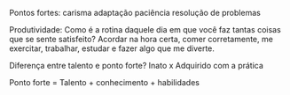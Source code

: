 Pontos fortes: 
carisma
adaptação
paciência
resolução de problemas


Produtividade:
Como é a rotina daquele dia em que você faz tantas coisas que se sente satisfeito?
Acordar na hora certa, comer corretamente, me exercitar, trabalhar, estudar e fazer algo que me diverte.

Diferença entre talento e ponto forte?
Inato x Adquirido com a prática

Ponto forte = Talento + conhecimento + habilidades